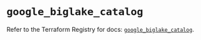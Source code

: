 # `google_biglake_catalog`

Refer to the Terraform Registry for docs: [`google_biglake_catalog`](https://registry.terraform.io/providers/hashicorp/google/6.4.0/docs/resources/biglake_catalog).
